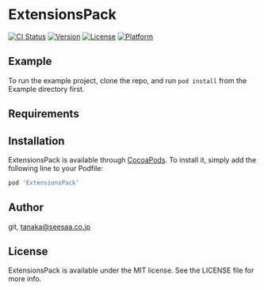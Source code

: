 # ExtensionsPack

[![CI Status](https://img.shields.io/travis/git/ExtensionsPack.svg?style=flat)](https://travis-ci.org/git/ExtensionsPack)
[![Version](https://img.shields.io/cocoapods/v/ExtensionsPack.svg?style=flat)](https://cocoapods.org/pods/ExtensionsPack)
[![License](https://img.shields.io/cocoapods/l/ExtensionsPack.svg?style=flat)](https://cocoapods.org/pods/ExtensionsPack)
[![Platform](https://img.shields.io/cocoapods/p/ExtensionsPack.svg?style=flat)](https://cocoapods.org/pods/ExtensionsPack)

## Example

To run the example project, clone the repo, and run `pod install` from the Example directory first.

## Requirements

## Installation

ExtensionsPack is available through [CocoaPods](https://cocoapods.org). To install
it, simply add the following line to your Podfile:

```ruby
pod 'ExtensionsPack'
```

## Author

git, tanaka@seesaa.co.jp

## License

ExtensionsPack is available under the MIT license. See the LICENSE file for more info.
